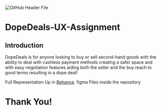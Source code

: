 
![GitHub Header File](https://i.ibb.co/vP4Cjfb/Frame-3.png)

# DopeDeals-UX-Assignment

## Introduction

DopeDeals is for anyone looking to buy or sell second-hand goods with the ability to deal with cashless payment methods creating a safer space and with easy negotiation features aiding both the seller and the buy reach to good terms resulting in a dope deal!

 Full Representation Up in [Behance](https://www.behance.net/gallery/152541073/DopeDeals). figma Files inside the repository 
# Thank You!
